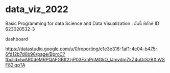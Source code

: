 # data_viz_2022

Basic Programming for data Science and Data Visualization : มันนี่ พิทักษ์ ID 623020532-3


dashboard

https://datastudio.google.com/u/0/reporting/e1e3e316-1af1-4e04-b475-6fd12b7d6b98/page/BproC?fbclid=IwAR0deMRPQAFGBIf2zjP03ExnPnMGkO_lJmvdmZkZ4uOrSzBXnVSF82jqpTA


